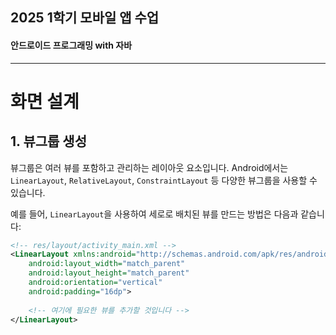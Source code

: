 ## 2025 1학기 모바일 앱 수업

#### 안드로이드 프로그래밍 with 자바

---

# 화면 설계

## 1. 뷰그룹 생성

뷰그룹은 여러 뷰를 포함하고 관리하는 레이아웃 요소입니다. Android에서는 `LinearLayout`, `RelativeLayout`, `ConstraintLayout` 등 다양한 뷰그룹을 사용할 수 있습니다.

예를 들어, `LinearLayout`을 사용하여 세로로 배치된 뷰를 만드는 방법은 다음과 같습니다:

```xml
<!-- res/layout/activity_main.xml -->
<LinearLayout xmlns:android="http://schemas.android.com/apk/res/android"
    android:layout_width="match_parent"
    android:layout_height="match_parent"
    android:orientation="vertical"
    android:padding="16dp">
    
    <!-- 여기에 필요한 뷰를 추가할 것입니다 -->
</LinearLayout>
